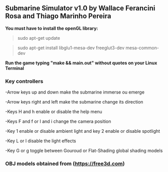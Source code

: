 ## Submarine Simulator v1.0 by Wallace Ferancini Rosa and Thiago Marinho Pereira

__You must have to install the openGL library:__

> sudo apt-get update

> sudo apt-get install libglu1-mesa-dev freeglut3-dev mesa-common-dev

__Run the game typing "make && main.out" without quotes on your Linux Terminal__

### Key controllers

-Arrow keys up and down make the submarine immerse ou emerge

-Arrow keys right and left make the submarine change its direction

-Keys H and h enable or disable the help menu

-Keys F and f or I and i change the camera position

-Key 1 enable or disable ambient light and key 2 enable or disable spotlight

-Key L or l disable the light effects

-Key G or g toggle between Gouroud or Flat-Shading global shading models


### OBJ models obtained from (https://free3d.com)
